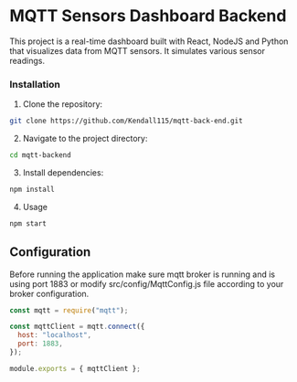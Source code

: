 # MQTT Sensors Dashboard Backend

This project is a real-time dashboard built with React, NodeJS and Python that visualizes data from MQTT sensors. It simulates various sensor readings.

### Installation

1. Clone the repository:

```bash
git clone https://github.com/Kendall115/mqtt-back-end.git
```

2. Navigate to the project directory:

```bash
cd mqtt-backend
```

3. Install dependencies:

```bash
npm install
```

4. Usage

```javascript
npm start
```

## Configuration

Before running the application make sure mqtt broker is running and is using port 1883 or modify src/config/MqttConfig.js file according to your broker configuration.

```javascript
const mqtt = require("mqtt");

const mqttClient = mqtt.connect({
  host: "localhost",
  port: 1883,
});

module.exports = { mqttClient };
```
